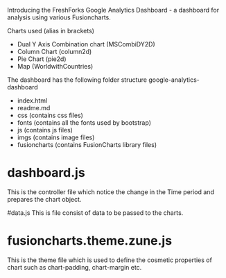 Introducing the FreshForks Google Analytics Dashboard - a dashboard for analysis using various Fusioncharts. 


Charts used (alias in brackets)
  - Dual Y Axis Combination chart (MSCombiDY2D)
  - Column Chart (column2d)
  - Pie Chart (pie2d)
  - Map (WorldwithCountries)

The dashboard has the following folder structure
google-analytics-dashboard
  - index.html
  - readme.md
  - css (contains css files)
  - fonts (contains all the fonts used by bootstrap)
  - js (contains js files)
  - imgs (contains image files)
  - fusioncharts (contains FusionCharts library files)

# dashboard.js
This is the controller file which notice the change in the Time period and prepares the chart object.

#data.js
This is file consist of data to be passed to the charts.

# fusioncharts.theme.zune.js
This is the theme file which is used to define the cosmetic properties of chart
such as chart-padding, chart-margin etc.

